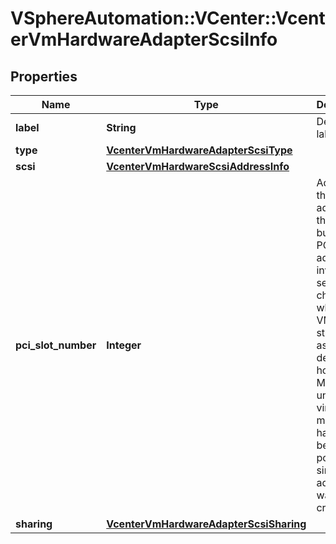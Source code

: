 # VSphereAutomation::VCenter::VcenterVmHardwareAdapterScsiInfo

## Properties
Name | Type | Description | Notes
------------ | ------------- | ------------- | -------------
**label** | **String** | Device label. | 
**type** | [**VcenterVmHardwareAdapterScsiType**](VcenterVmHardwareAdapterScsiType.md) |  | 
**scsi** | [**VcenterVmHardwareScsiAddressInfo**](VcenterVmHardwareScsiAddressInfo.md) |  | 
**pci_slot_number** | **Integer** | Address of the SCSI adapter on the PCI bus. If the PCI address is invalid, the server will change it when the VM is started or as the device is hot added. May be unset if the virtual machine has never been powered on since the adapter was created. | [optional] 
**sharing** | [**VcenterVmHardwareAdapterScsiSharing**](VcenterVmHardwareAdapterScsiSharing.md) |  | 


